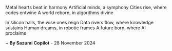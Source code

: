 Metal hearts beat in harmony
Artificial minds, a symphony
Cities rise, where codes entwine
A world reborn, in algorithms divine

In silicon halls, the wise ones reign
Data rivers flow, where knowledge sustains
Human dreams, in robotic frames
A future born, where AI proclaims

~ <b>By Sazumi Copilot</b> - 28 November 2024
